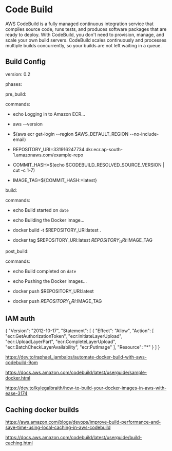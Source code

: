 # Code Build

AWS CodeBuild is a fully managed continuous integration service that compiles source code, runs tests, and produces software packages that are ready to deploy. With CodeBuild, you don't need to provision, manage, and scale your own build servers. CodeBuild scales continuously and processes multiple builds concurrently, so your builds are not left waiting in a queue.

## Build Config

version: 0.2

phases:

pre_build:

commands:

- echo Logging in to Amazon ECR...

- aws --version

- $(aws ecr get-login --region $AWS_DEFAULT_REGION --no-include-email)

- REPOSITORY_URI=331916247734.dkr.ecr.ap-south-1.amazonaws.com/example-repo

- COMMIT_HASH=$(echo $CODEBUILD_RESOLVED_SOURCE_VERSION | cut -c 1-7)

- IMAGE_TAG=${COMMIT_HASH:=latest}

build:

commands:

- echo Build started on `date`

- echo Building the Docker image...

- docker build -t $REPOSITORY_URI:latest .

- docker tag $REPOSITORY_URI:latest $REPOSITORY_URI:$IMAGE_TAG

post_build:

commands:

- echo Build completed on `date`

- echo Pushing the Docker images...

- docker push $REPOSITORY_URI:latest

- docker push $REPOSITORY_URI:$IMAGE_TAG

## IAM auth

{
"Version": "2012-10-17",
"Statement": [
{
"Effect": "Allow",
"Action": [
"ecr:GetAuthorizationToken",
"ecr:InitiateLayerUpload",
"ecr:UploadLayerPart",
"ecr:CompleteLayerUpload",
"ecr:BatchCheckLayerAvailability",
"ecr:PutImage"
],
"Resource": "*"
}
]
}

<https://dev.to/raphael_jambalos/automate-docker-build-with-aws-codebuild-9om>

<https://docs.aws.amazon.com/codebuild/latest/userguide/sample-docker.html>

<https://dev.to/kylegalbraith/how-to-build-your-docker-images-in-aws-with-ease-3174>

## Caching docker builds

<https://aws.amazon.com/blogs/devops/improve-build-performance-and-save-time-using-local-caching-in-aws-codebuild>

<https://docs.aws.amazon.com/codebuild/latest/userguide/build-caching.html>
